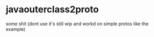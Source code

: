 # javaouterclass2proto
some shit (dont use it's still wip and workd on simple protos like the example)
